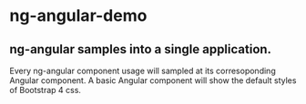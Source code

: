 # ng-angular-demo
## ng-angular samples into a single application.

Every ng-angular component usage will sampled at its corresoponding Angular component.
A basic Angular component will show the default styles of Bootstrap 4 css.

